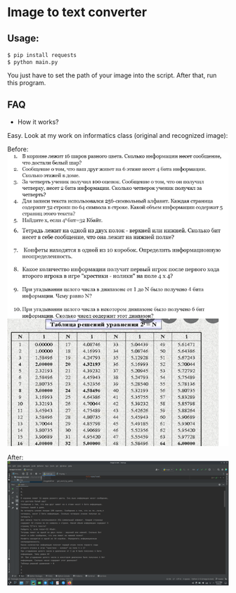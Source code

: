 # Image to text converter

## Usage:
```shell
$ pip install requests
$ python main.py
```

You just have to set the path of your image into the script. After that, run this program.

## FAQ
- How it works?

Easy. Look at my work on informatics class (original and recognized image):

Before:
![](img/10.png)

After:
![](img/readme.png)
